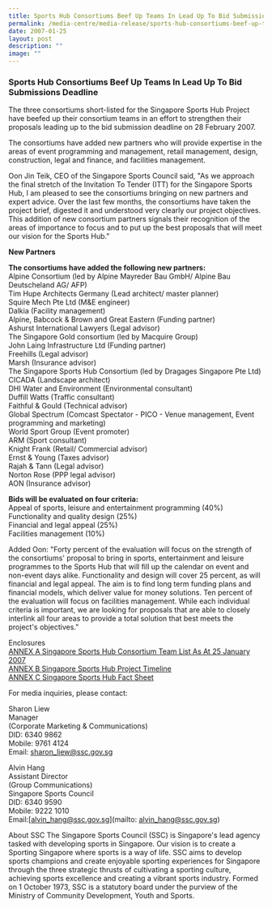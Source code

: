 ```yaml
---
title: Sports Hub Consortiums Beef Up Teams In Lead Up To Bid Submissions Deadline
permalink: /media-centre/media-release/sports-hub-consortiums-beef-up-teams-in-lead-up-to-bid-submissions/
date: 2007-01-25
layout: post
description: ""
image: ""
---
```

### **Sports Hub Consortiums Beef Up Teams In Lead Up To Bid Submissions Deadline**

The three consortiums short-listed for the Singapore Sports Hub Project have beefed up their consortium teams in an effort to strengthen their proposals leading up to the bid submission deadline on 28 February 2007.

The consortiums have added new partners who will provide expertise in the areas of event programming and management, retail management, design, construction, legal and finance, and facilities management.

Oon Jin Teik, CEO of the Singapore Sports Council said, "As we approach the final stretch of the Invitation To Tender (ITT) for the Singapore Sports Hub, I am pleased to see the consortiums bringing on new partners and expert advice. Over the last few months, the consortiums have taken the project brief, digested it and understood very clearly our project objectives. This addition of new consortium partners signals their recognition of the areas of importance to focus and to put up the best proposals that will meet our vision for the Sports Hub."

**New Partners**

**The consortiums have added the following new partners:**
<br>
Alpine Consortium (led by Alpine Mayreder Bau GmbH/ Alpine Bau Deutscheland AG/ AFP)
<br>
Tim Hupe Architects Germany (Lead architect/ master planner)
<br>
Squire Mech Pte Ltd (M&E engineer)
<br>
Dalkia (Facility management)
<br>
Alpine, Babcock & Brown and Great Eastern (Funding partner)
<br>
Ashurst International Lawyers (Legal advisor)
<br>
The Singapore Gold consortium (led by Macquire Group)
<br>
John Laing Infrastructure Ltd (Funding partner)
<br>
Freehills (Legal advisor)
<br>
Marsh (Insurance advisor)
<br>
The Singapore Sports Hub Consortium (led by Dragages Singapore Pte Ltd)
<br>
CICADA (Landscape architect)
<br>
DHI Water and Environment (Environmental consultant)
<br>
Duffill Watts (Traffic consultant)
<br>
Faithful & Gould (Technical advisor)
<br>
Global Spectrum (Comcast Spectator - PICO - Venue management, Event programming and marketing)
<br>
World Sport Group (Event promoter)
<br>
ARM (Sport consultant)
<br>
Knight Frank (Retail/ Commercial advisor)
<br>
Ernst & Young (Taxes advisor)
<br>
Rajah & Tann (Legal advisor)
<br>
Norton Rose (PPP legal advisor)
<br>
AON (Insurance advisor)

**Bids will be evaluated on four criteria:**
<br>
Appeal of sports, leisure and entertainment programming (40%)
<br>
Functionality and quality design (25%)
<br>
Financial and legal appeal (25%)
<br>
Facilities management (10%)


Added Oon: "Forty percent of the evaluation will focus on the strength of the consortiums' proposal to bring in sports, entertainment and leisure programmes to the Sports Hub that will fill up the calendar on event and non-event days alike. Functionality and design will cover 25 percent, as will financial and legal appeal. The aim is to find long term funding plans and financial models, which deliver value for money solutions. Ten percent of the evaluation will focus on facilities management. While each individual criteria is important, we are looking for proposals that are able to closely interlink all four areas to provide a total solution that best meets the project's objectives."

Enclosures
<br>
[ANNEX A Singapore Sports Hub Consortium Team List As At 25 January 2007](/files/Media%20Centre/Media%20Release/2007/January/25Jan07MRANNEXASportsHub.pdf)
<br>
[ANNEX B Singapore Sports Hub Project Timeline](/files/Media%20Centre/Media%20Release/2007/January/25Jan07MRANNEXBSportsHub.pdf)
<br>
[ANNEX C Singapore Sports Hub Fact Sheet](/files/Media%20Centre/Media%20Release/2007/January/25Jan07MRAnnexc.pdf)



For media inquiries, please contact:

Sharon Liew
<br>
Manager
<br>
(Corporate Marketing & Communications)
<br>
DID: 6340 9862
<br>
Mobile: 9761 4124
<br>
Email: [sharon_liew@ssc.gov.sg](mailto:sharon_liew@ssc.gov.sg)

Alvin Hang
<br>
Assistant Director
<br>
(Group Communications)
<br>
Singapore Sports Council
<br>
DID: 6340 9590
<br>
Mobile: 9222 1010
<br>
Email:[alvin_hang@ssc.gov.sg](mailto: alvin_hang@ssc.gov.sg)



About SSC
The Singapore Sports Council (SSC) is Singapore's lead agency tasked with developing sports in Singapore. Our vision is to create a Sporting Singapore where sports is a way of life. SSC aims to develop sports champions and create enjoyable sporting experiences for Singapore through the three strategic thrusts of cultivating a sporting culture, achieving sports excellence and creating a vibrant sports industry. Formed on 1 October 1973, SSC is a statutory board under the purview of the Ministry of Community Development, Youth and Sports.